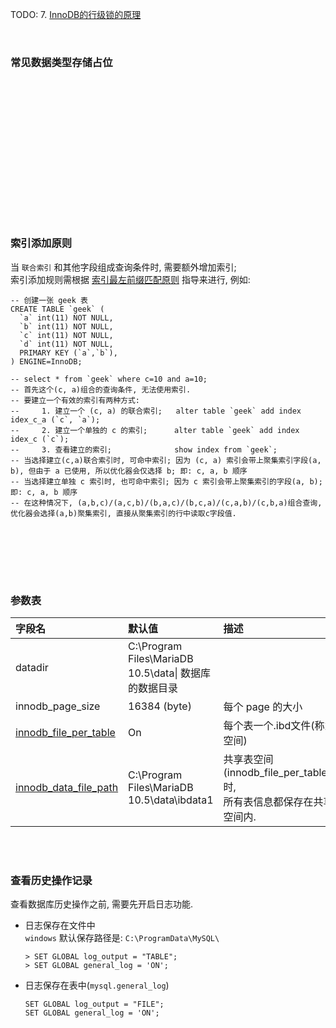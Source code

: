 TODO: 7. [InnoDB的行级锁的原理](./docs/InnoDBLineLock.md)  

&nbsp;  
### 常见数据类型存储占位




&nbsp;  
&nbsp;  


&nbsp;  
&nbsp;  

&nbsp;  
&nbsp;   


&nbsp;  
&nbsp;  


&nbsp;  
&nbsp;  
### 索引添加原则
当 `联合索引` 和其他字段组成查询条件时, 需要额外增加索引;   
索引添加规则需根据 [索引最左前缀匹配原则](./README.md#索引最左前缀匹配原则) 指导来进行, 例如:  
```shell script
-- 创建一张 geek 表
CREATE TABLE `geek` (
  `a` int(11) NOT NULL,
  `b` int(11) NOT NULL,
  `c` int(11) NOT NULL,
  `d` int(11) NOT NULL,
  PRIMARY KEY (`a`,`b`),
) ENGINE=InnoDB;

-- select * from `geek` where c=10 and a=10;
-- 首先这个(c, a)组合的查询条件, 无法使用索引. 
-- 要建立一个有效的索引有两种方式: 
--     1. 建立一个 (c, a) 的联合索引;   alter table `geek` add index idex_c_a (`c`, `a`);
--     2. 建立一个单独的 c 的索引;      alter table `geek` add index idex_c (`c`);
--     3. 查看建立的索引;              show index from `geek`;
-- 当选择建立(c,a)联合索引时, 可命中索引; 因为 (c, a) 索引会带上聚集索引字段(a, b), 但由于 a 已使用, 所以优化器会仅选择 b; 即: c, a, b 顺序
-- 当选择建立单独 c 索引时, 也可命中索引; 因为 c 索引会带上聚集索引的字段(a, b); 即: c, a, b 顺序
-- 在这种情况下, (a,b,c)/(a,c,b)/(b,a,c)/(b,c,a)/(c,a,b)/(c,b,a)组合查询, 优化器会选择(a,b)聚集索引, 直接从聚集索引的行中读取c字段值.   
```


&nbsp;   
&nbsp;   


&nbsp;  
&nbsp;  
 ### 参数表
| 字段名 | 默认值 | 描述 |   
| :--- | :--- | :--- |   
|datadir|C:\Program Files\MariaDB 10.5\data\| 数据库的数据目录 |
|innodb_page_size| 16384 (byte)| 每个 page 的大小|
|[innodb_file_per_table](tests/innodb_file_per_table/README.md#描述)|On|每个表一个.ibd文件(称为表空间)|
|[innodb_data_file_path](./README.md#表空间)|C:\Program Files\MariaDB 10.5\data\ibdata1| 共享表空间(innodb_file_per_table=Off)时, <br>所有表信息都保存在共享表空间内. |


&nbsp;  
&nbsp;  
### 查看历史操作记录
查看数据库历史操作之前, 需要先开启日志功能.   


- 日志保存在文件中  
   `windows` 默认保存路径是: `C:\ProgramData\MySQL\`
   ```shell
   > SET GLOBAL log_output = "TABLE";
   > SET GLOBAL general_log = 'ON';
   ```
  
- 日志保存在表中(`mysql.general_log`)  
   ```shell
   SET GLOBAL log_output = "FILE";
   SET GLOBAL general_log = 'ON';
   ```

&nbsp;  
&nbsp;  

&nbsp;  
&nbsp;  
### 

  
&nbsp;  
&nbsp;  

&nbsp;  
&nbsp;


&nbsp;  
&nbsp;  




&nbsp;  
&nbsp;  
